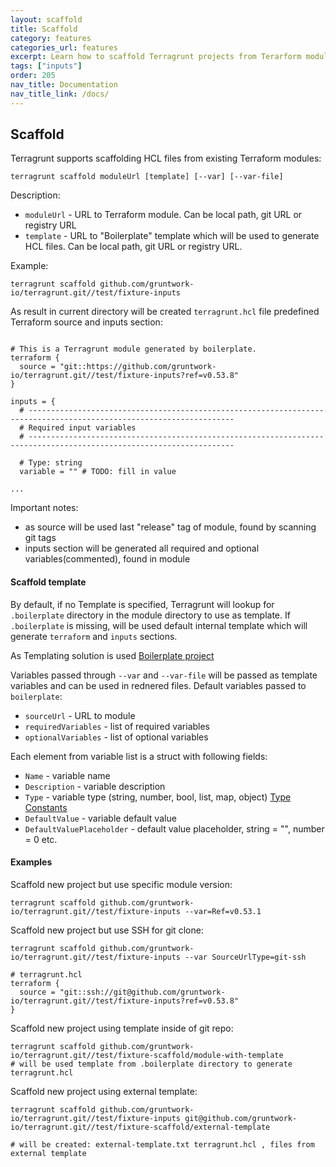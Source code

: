 ```yaml
---
layout: scaffold
title: Scaffold
category: features
categories_url: features
excerpt: Learn how to scaffold Terragrunt projects from Terarform modules.
tags: ["inputs"]
order: 205
nav_title: Documentation
nav_title_link: /docs/
---
```


## Scaffold

Terragrunt supports scaffolding HCL files from existing Terraform modules:
```
terragrunt scaffold moduleUrl [template] [--var] [--var-file]
```
Description:
  * `moduleUrl` - URL to Terraform module. Can be local path, git URL or registry URL
  * `template` - URL to "Boilerplate" template which will be used to generate HCL files. Can be local path, git URL or registry URL.

Example:
```
terragrunt scaffold github.com/gruntwork-io/terragrunt.git//test/fixture-inputs
```
As result in current directory will be created `terragrunt.hcl` file predefined Terraform source and inputs section:
```hcl

# This is a Terragrunt module generated by boilerplate.
terraform {
  source = "git::https://github.com/gruntwork-io/terragrunt.git//test/fixture-inputs?ref=v0.53.8"
}

inputs = {
  # --------------------------------------------------------------------------------------------------------------------
  # Required input variables
  # --------------------------------------------------------------------------------------------------------------------
  
  # Type: string
  variable = "" # TODO: fill in value

...
```

Important notes:
  * as source will be used last "release" tag of module, found by scanning git tags
  * inputs section will be generated all required and optional variables(commented), found in module

#### Scaffold template
By default, if no Template is specified, Terragrunt will lookup for `.boilerplate` directory in the module directory to use as template.
If `.boilerplate` is missing, will be used default internal template which will generate `terraform` and `inputs` sections.

As Templating solution is used [Boilerplate project](https://github.com/gruntwork-io/boilerplate)

Variables passed through `--var` and `--var-file` will be passed as template variables and can be used in rednered files.
Default variables passed to `boilerplate`:
* `sourceUrl`         - URL to module
* `requiredVariables` - list of required variables
* `optionalVariables` - list of optional variables

Each element from variable list is a struct with following fields:
* `Name`  - variable name
* `Description` - variable description
* `Type` - variable type (string, number, bool, list, map, object) [Type Constants](https://developer.hashicorp.com/packer/docs/templates/hcl_templates/variables#type-constraints)
* `DefaultValue`  - variable default value
* `DefaultValuePlaceholder` - default value placeholder, string = "", number = 0 etc.

#### Examples

Scaffold new project but use specific module version:
```
terragrunt scaffold github.com/gruntwork-io/terragrunt.git//test/fixture-inputs --var=Ref=v0.53.1
```
Scaffold new project but use SSH for git clone: 
```
terragrunt scaffold github.com/gruntwork-io/terragrunt.git//test/fixture-inputs --var SourceUrlType=git-ssh

# terragrunt.hcl
terraform {
  source = "git::ssh://git@github.com/gruntwork-io/terragrunt.git//test/fixture-inputs?ref=v0.53.8"
}
```
Scaffold new project using template inside of git repo:
```
terragrunt scaffold github.com/gruntwork-io/terragrunt.git//test/fixture-scaffold/module-with-template
# will be used template from .boilerplate directory to generate terragrunt.hcl
```

Scaffold new project using external template:
```
terragrunt scaffold github.com/gruntwork-io/terragrunt.git//test/fixture-inputs git@github.com/gruntwork-io/terragrunt.git//test/fixture-scaffold/external-template

# will be created: external-template.txt terragrunt.hcl , files from external template 
```





